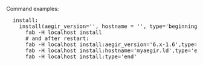 Command examples:
<pre>
  install:
    install(aegir_version='', hostname = '', type='beginning'):
      fab -H localhost install
      # and after restart:
      fab -H localhost install:aegir_version='6.x-1.6',type='end'
      fab -H localhost install:hostname='myaegir.ld',type='end'
      fab -H localhost install:type='end'
</pre>